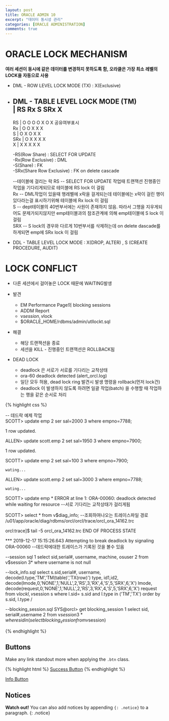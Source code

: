 ```yaml
---
layout: post
title: ORACLE ADMIN 10
excerpt: "데이터 동시성 관리"
categories: [ORACLE ADMINISTRATION]
comments: true
---
```



# ORACLE LOCK MECHANISM
  
  **여러 세션이 동시에 같은 데이터를 변경하지 못하도록 함, 오라클은 가장 최소 레벨의 LOCK을 자동으로 사용**  

 * DML - ROW LEVEL LOCK MODE (TX) : X(Exclusive)  
 * DML - TABLE LEVEL LOCK MODE (TM)  
       |	RS	Rx	S	SRx	X               
      ------------------------------------------------    
	  RS   |	O	O	O	O	X          O X 공유여부표시    
	  Rx   |	O	O	X	X	X    
	  S    |	O	X	O	X	X    
	  SRx  |	O	X	X	X	X   
	  X    |	X	X	X	X	X    
	  
   -RS(Row Share)     : SELECT FOR UPDATE    					
   -Rx(Row Exclusive) : DML    
   -S(Share)          : FK    
   -SRx(Share Row Exclusive) : FK on delete cascade    
   
   --테이블에 걸리는 락 
   RS -- SELECT FOR UPDATE 작업때 트랜잭션 진행중인 작업을 기다리게되므로 테이블에 RS lock 이 걸림   
   Rx -- DML작업이 있을때 행레벨에 x락을 걸게되는데 테이블에는 x락이 걸린 행이 있다라는걸 표시하기위해 테이블에 Rx lock 이 걸림   
   S  -- dept테이블의 40번부서에는 사원이 존재하지 않음. 따라서 그행을 지우게되어도 문제가되지않지만 emp테이블과의 참조관계에 의해 emp테이블에 S lock 이 걸림   
   SRX -- S lock의 경우와 다르게 10번부서를 삭제하는데 on delete dascade를 하게되면 emp에 SRx lock 이 걸림  
   
 * DDL - TABLE LEVEL LOCK MODE  : X(DROP, ALTER) , S (CREATE PROCEDURE, AUDIT)   

# LOCK CONFLICT   

  * 다른 세션에서 걸어놓은 LOCK 때문에 WAITING발생   
  * 발견  
    - EM Performance Page의 blocking sessions    
    - ADDM Report   
    - v$session, v$lock   
    - $ORACLE_HOME/rdbms/admin/utllockt.sql   
	
  * 해결  
    - 해당 트랜잭션을 종료  
    - 세션을 KILL - 진행중인 트랜잭션은 ROLLBACK됨  
  
  * DEAD LOCK   
    - deadlock 은 서로가 서로를 기다리는 교착상태   
    - ora-60 deadlock detected (alert_orcl.log)  
    - 일단 모두 허용, dead lock ring 발견시 발생 명령을 rollback(먼저 lock건)    
    - deadlock 이 발생하지 않도록 하려면 일괄 작업(batch) 을 수행할 때 작업하는 행을 같은 순서로 처리   

{% highlight css %}

-- 데드락 예제 작업  
SCOTT> update emp
  2  ser sal=2000
  3  where empno=7788;

1 row updated.

ALLEN> update scott.emp
  2  set sal=1950
  3  where empno=7900;

1 row updated.

SCOTT> update emp
  2  set sal=100
  3  where empno=7900;

	wating...

ALLEN> update scott.emp
  2  set sal=3000
  3  where empno=7788;

	wating...

SCOTT> 
update emp
       *
ERROR at line 1:
ORA-00060: deadlock detected while waiting for resource		--서로 기다리는 교착상태가 걸리게됨

SCOTT> select * from v$diag_info;		--조회하여나오는 트레이스파일 경로
							/u01/app/oracle/diag/rdbms/orcl/orcl/trace/orcl_ora_14162.trc

orcl:trace]$ tail -5 orcl_ora_14162.trc
END OF PROCESS STATE

*** 2019-12-17 15:15:26.643
Attempting to break deadlock by signaling ORA-00060	--데드락에대한 트레이스가 기록된 것을 볼수 있음

--session sql 
  1  select sid,serial#, username, machine, osuser
  2  from v$session
  3* where username is not null
  
--lock_info.sql 
select s.sid,serial#, username,
    decode(l.type,'TM','TM(table)','TX(row)') type, id1,id2,
    decode(lmode,0,'NONE',1,'NULL',2,'RS',3,'RX',4,'S',5,'SRX',6,'X') lmode,
    decode(request,0,'NONE',1,'NULL',2,'RS',3,'RX',4,'S',5,'SRX',6,'X') request
from v$lock l, v$session s
where l.sid= s.sid and l.type in ('TM','TX')
order by s.sid, l.type
/

--blocking_session.sql 
SYS@orcl> get blocking_session
  1  select sid, serial#,username
  2  from v$session
  3* where sid in ( select blocking_session from v$session)

{% endhighlight %}


## Buttons

Make any link standout more when applying the `.btn` class.

{% highlight html %}
<a href="#" class="btn btn-success">Success Button</a>
{% endhighlight %}

<div markdown="0"><a href="#" class="btn btn-info">Info Button</a></div>

## Notices

**Watch out!** You can also add notices by appending `{: .notice}` to a paragraph.
{: .notice}
